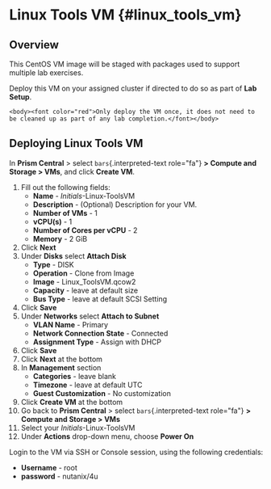 # Linux Tools VM {#linux_tools_vm}

## Overview

This CentOS VM image will be staged with packages used to support
multiple lab exercises.

Deploy this VM on your assigned cluster if directed to do so as part of
**Lab Setup**.

```{=html}
<body><font color="red">Only deploy the VM once, it does not need to be cleaned up as part of any lab completion.</font></body>
```
## Deploying Linux Tools VM

In **Prism Central** \> select `bars`{.interpreted-text role="fa"} **\>
Compute and Storage \> VMs**, and click **Create VM**.

1.  Fill out the following fields:
    -   **Name** - *Initials*-Linux-ToolsVM
    -   **Description** - (Optional) Description for your VM.
    -   **Number of VMs** - 1
    -   **vCPU(s)** - 1
    -   **Number of Cores per vCPU** - 2
    -   **Memory** - 2 GiB
2.  Click **Next**
3.  Under **Disks** select **Attach Disk**
    -   **Type** - DISK
    -   **Operation** - Clone from Image
    -   **Image** - Linux_ToolsVM.qcow2
    -   **Capacity** - leave at default size
    -   **Bus Type** - leave at default SCSI Setting
4.  Click **Save**
5.  Under **Networks** select **Attach to Subnet**
    -   **VLAN Name** - Primary
    -   **Network Connection State** - Connected
    -   **Assignment Type** - Assign with DHCP
6.  Click **Save**
7.  Click **Next** at the bottom
8.  In **Management** section
    -   **Categories** - leave blank
    -   **Timezone** - leave at default UTC
    -   **Guest Customization** - No customization
9.  Click **Create VM** at the bottom
10. Go back to **Prism Central** \> select `bars`{.interpreted-text
    role="fa"} **\> Compute and Storage \> VMs**
11. Select your *Initials*-Linux-ToolsVM
12. Under **Actions** drop-down menu, choose **Power On**

Login to the VM via SSH or Console session, using the following
credentials:

-   **Username** - root
-   **password** - nutanix/4u

